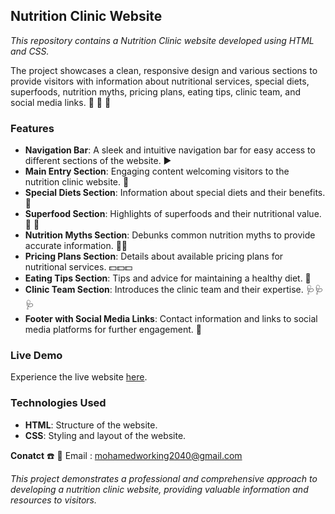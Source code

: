 ## Nutrition Clinic Website

*This repository contains a Nutrition Clinic website developed using HTML and CSS.*

The project showcases a clean, responsive design and various sections to provide visitors with information about nutritional services, special diets, superfoods, nutrition myths, pricing plans, eating tips, clinic team, and social media links. 🥫 🥑 🍎

### Features

- **Navigation Bar**: A sleek and intuitive navigation bar for easy access to different sections of the website. ▶️
- **Main Entry Section**: Engaging content welcoming visitors to the nutrition clinic website. 🚪
- **Special Diets Section**: Information about special diets and their benefits. 🍎 
- **Superfood Section**: Highlights of superfoods and their nutritional value. 🥑 🍊
- **Nutrition Myths Section**: Debunks common nutrition myths to provide accurate information. 👻👻
- **Pricing Plans Section**: Details about available pricing plans for nutritional services. 💵💵💵
- **Eating Tips Section**: Tips and advice for maintaining a healthy diet. 🤔
- **Clinic Team Section**: Introduces the clinic team and their expertise. 🩺🩺🩺
- **Footer with Social Media Links**: Contact information and links to social media platforms for further engagement. 📴

### Live Demo

Experience the live website [here](https://mohamed-y-badran.github.io/Nutrition-Clinic-Website/).

### Technologies Used

- **HTML**: Structure of the website.
- **CSS**: Styling and layout of the website.

**Conatct** ☎️
📧 Email : mohamedworking2040@gmail.com


*This project demonstrates a professional and comprehensive approach to developing a nutrition clinic website, providing valuable information and resources to visitors.*
